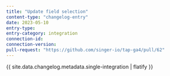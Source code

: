 ```yaml
---
title: "Update field selection"
content-type: "changelog-entry"
date: 2023-05-10
entry-type: 
entry-category: integration
connection-id: 
connection-version: 
pull-request: "https://github.com/singer-io/tap-ga4/pull/62"
---
```

{{ site.data.changelog.metadata.single-integration | flatify }}